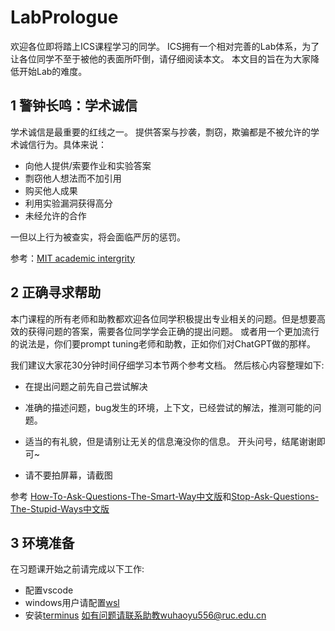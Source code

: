 # LabPrologue

欢迎各位即将踏上ICS课程学习的同学。 ICS拥有一个相对完善的Lab体系，为了让各位同学不至于被他的表面所吓倒，请仔细阅读本文。 本文目的旨在为大家降低开始Lab的难度。 



## 1 警钟长鸣：学术诚信

学术诚信是最重要的红线之一。 提供答案与抄袭，剽窃，欺骗都是不被允许的学术诚信行为。具体来说：  

- 向他人提供/索要作业和实验答案
- 剽窃他人想法而不加引用
- 购买他人成果
- 利用实验漏洞获得高分
- 未经允许的合作

一但以上行为被查实，将会面临严厉的惩罚。 

参考：[MIT academic intergrity](https://integrity.mit.edu/)

## 2 正确寻求帮助

本门课程的所有老师和助教都欢迎各位同学积极提出专业相关的问题。但是想要高效的获得问题的答案，需要各位同学学会正确的提出问题。 或者用一个更加流行的说法是，你们要prompt tuning老师和助教，正如你们对ChatGPT做的那样。 

我们建议大家花30分钟时间仔细学习本节两个参考文档。 然后核心内容整理如下:

- 在提出问题之前先自己尝试解决

- 准确的描述问题，bug发生的环境，上下文，已经尝试的解法，推测可能的问题。 
- 适当的有礼貌，但是请别让无关的信息淹没你的信息。  开头问号，结尾谢谢即可~
- 请不要拍屏幕，请截图



参考 [How-To-Ask-Questions-The-Smart-Way中文版](https://github.com/ryanhanwu/How-To-Ask-Questions-The-Smart-Way/blob/main/README-zh_CN.md)和[Stop-Ask-Questions-The-Stupid-Ways中文版](https://github.com/tangx/Stop-Ask-Questions-The-Stupid-Ways/blob/master/README.md)

## 3 环境准备

在习题课开始之前请完成以下工作:
- 配置vscode
- windows用户请配置[wsl](https://learn.microsoft.com/en-us/windows/wsl/install)
- 安装[terminus](https://termius.com/)
如有问题请联系助教wuhaoyu556@ruc.edu.cn
